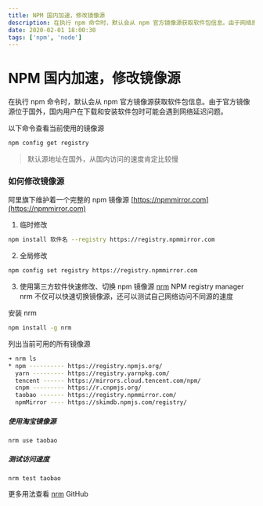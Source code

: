 ```yaml
---
title: NPM 国内加速，修改镜像源
description: 在执行 npm 命令时，默认会从 npm 官方镜像源获取软件包信息。由于网络原因，国内用户访问速度较慢，本文介绍如何通过修改镜像源来提升下载速度。
date: 2020-02-01 18:00:30
tags: ['npm', 'node']
---
```


# NPM 国内加速，修改镜像源

在执行 npm 命令时，默认会从 npm 官方镜像源获取软件包信息。由于官方镜像源位于国外，国内用户在下载和安装软件包时可能会遇到网络延迟问题。

以下命令查看当前使用的镜像源

```bash
npm config get registry
```



> 默认源地址在国外，从国内访问的速度肯定比较慢

### 如何修改镜像源

阿里旗下维护着一个完整的 npm 镜像源 [https://npmmirror.com](https://npmmirror.com)



1. 临时修改
  ```bash
  npm install 软件名 --registry https://registry.npmmirror.com
  ```

  
2. 全局修改
  ```bash
  npm config set registry https://registry.npmmirror.com
  ```

  

3. 使用第三方软件快速修改、切换 npm 镜像源
[nrm](https://github.com/Pana/nrm) NPM registry manager
nrm 不仅可以快速切换镜像源，还可以测试自己网络访问不同源的速度

安装 nrm
```bash
npm install -g nrm
```

列出当前可用的所有镜像源

```bash
➜ nrm ls
* npm ---------- https://registry.npmjs.org/
  yarn --------- https://registry.yarnpkg.com/
  tencent ------ https://mirrors.cloud.tencent.com/npm/
  cnpm --------- https://r.cnpmjs.org/
  taobao ------- https://registry.npmmirror.com/
  npmMirror ---- https://skimdb.npmjs.com/registry/
```

##### 使用淘宝镜像源

```shell
nrm use taobao
```

##### 测试访问速度

```shell
nrm test taobao
```

更多用法查看 [nrm](https://github.com/Pana/nrm) GitHub
